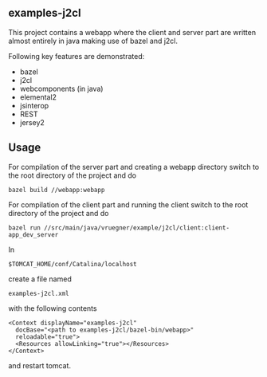 ## examples-j2cl
This project contains a webapp where the client and server part are written almost entirely in java making use of bazel and j2cl.

Following key features are demonstrated:
+ bazel
+ j2cl
+ webcomponents (in java)
+ elemental2
+ jsinterop
+ REST
+ jersey2

## Usage
For compilation of the server part and creating a webapp directory switch to the root directory of the project and do

```
bazel build //webapp:webapp
```

For compilation of the client part and running the client switch to the root directory of the project and do

```
bazel run //src/main/java/vruegner/example/j2cl/client:client-app_dev_server
```

In

```
$TOMCAT_HOME/conf/Catalina/localhost
```

create a file named

```
examples-j2cl.xml
```

with the following contents

```
<Context displayName="examples-j2cl"
  docBase="<path to examples-j2cl/bazel-bin/webapp>"
  reloadable="true">
  <Resources allowLinking="true"></Resources>
</Context>
```

and restart tomcat.
